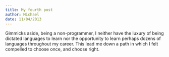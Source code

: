 ```yaml
---
title: My fourth post
author: Michael
date: 11/04/2013
---
```

Gimmicks aside, being a non-programmer, I neither have the luxury of being dictated languages to learn nor the opportunity to learn perhaps dozens of languages throughout my career. This lead me down a path in which I felt compelled to choose once, and choose right.